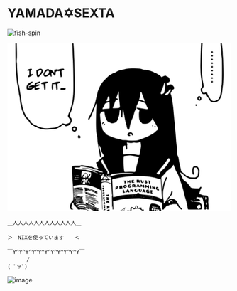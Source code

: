 # YAMADA✡SEXTA
![fish-spin](https://github.com/user-attachments/assets/9292db90-ece3-4f40-955d-63155fc61ea5)


![Shijima reading The Rust Programming Language](./assets/rust-2.1.svg)


```
＿人人人人人人人人人人人人＿

＞　NIXを使っています　　＜

￣Y^Y^Y^Y^Y^Y^Y^Y^Y^Y^Y￣
      /
( ﾟ∀ﾟ)
```
![image](https://count.getloli.com/get/@nannoda?theme=moebooru)
